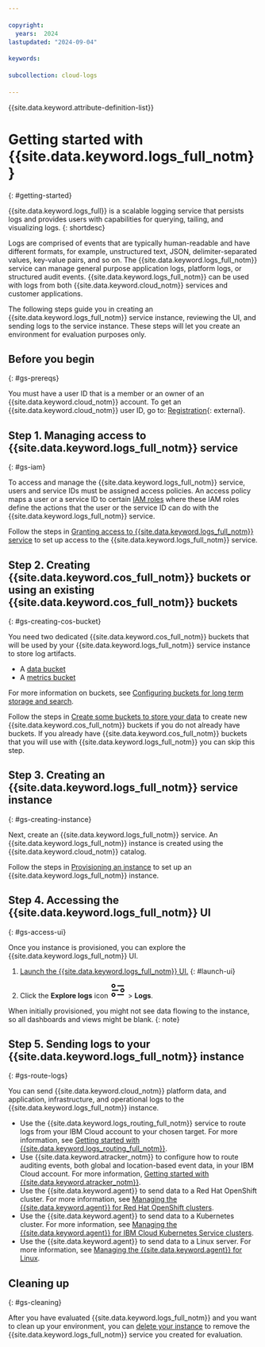 ```yaml
---

copyright:
  years:  2024
lastupdated: "2024-09-04"

keywords:

subcollection: cloud-logs

---
```


{{site.data.keyword.attribute-definition-list}}

# Getting started with {{site.data.keyword.logs_full_notm}}
{: #getting-started}

{{site.data.keyword.logs_full}} is a scalable logging service that persists logs and provides users with capabilities for querying, tailing, and visualizing logs.
{: shortdesc}

Logs are comprised of events that are typically human-readable and have different formats, for example, unstructured text, JSON, delimiter-separated values, key-value pairs, and so on. The {{site.data.keyword.logs_full_notm}} service can manage general purpose application logs, platform logs, or structured audit events. {{site.data.keyword.logs_full_notm}} can be used with logs from both {{site.data.keyword.cloud_notm}} services and customer applications.

The following steps guide you in creating an {{site.data.keyword.logs_full_notm}} service instance, reviewing the UI, and sending logs to the service instance. These steps will let you create an environment for evaluation purposes only.

## Before you begin
{: #gs-prereqs}

You must have a user ID that is a member or an owner of an {{site.data.keyword.cloud_notm}} account. To get an {{site.data.keyword.cloud_notm}} user ID, go to: [Registration](https://{DomainName}/login){: external}.

## Step 1. Managing access to {{site.data.keyword.logs_full_notm}} service
{: #gs-iam}

To access and manage the {{site.data.keyword.logs_full_notm}} service, users and service IDs must be assigned access policies. An access policy maps a user or a service ID to certain [IAM roles](/docs/cloud-logs?topic=cloud-logs-iam) where these IAM roles define the actions that the user or the service ID can do with the {{site.data.keyword.logs_full_notm}} service.

Follow the steps in [Granting access to {{site.data.keyword.logs_full_notm}} service](/docs/cloud-logs?topic=cloud-logs-iam-assign-access&interface=ui) to set up access to the {{site.data.keyword.logs_full_notm}} service.

## Step 2. Creating {{site.data.keyword.cos_full_notm}} buckets or using an existing {{site.data.keyword.cos_full_notm}} buckets
{: #gs-creating-cos-bucket}

You need two dedicated {{site.data.keyword.cos_full_notm}} buckets that will be used by your {{site.data.keyword.logs_full_notm}} service instance to store log artifacts.

* A [data bucket](/docs/cloud-logs?topic=cloud-logs-configure-data-bucket&interface=cli)
* A [metrics bucket](/docs/cloud-logs?topic=cloud-logs-configure-metrics-bucket&interface=cli)

For more information on buckets, see [Configuring buckets for long term storage and search](/docs/cloud-logs?topic=cloud-logs-about-bucket).

Follow the steps in [Create some buckets to store your data](/docs/cloud-object-storage?topic=cloud-object-storage-getting-started-cloud-object-storage#gs-create-buckets) to create new {{site.data.keyword.cos_full_notm}} buckets if you do not already have buckets. If you already have {{site.data.keyword.cos_full_notm}} buckets that you will use with {{site.data.keyword.logs_full_notm}} you can skip this step.

## Step 3. Creating an {{site.data.keyword.logs_full_notm}} service instance
{: #gs-creating-instance}

Next, create an {{site.data.keyword.logs_full_notm}} service. An {{site.data.keyword.logs_full_notm}} instance is created using the {{site.data.keyword.cloud_notm}} catalog.

Follow the steps in [Provisioning an instance](/docs/cloud-logs?topic=cloud-logs-instance-provision&interface=cli) to set up an {{site.data.keyword.logs_full_notm}} instance.


## Step 4. Accessing the {{site.data.keyword.logs_full_notm}} UI
{: #gs-access-ui}

Once you instance is provisioned, you can explore the {{site.data.keyword.logs_full_notm}} UI.

1. [Launch the {{site.data.keyword.logs_full_notm}} UI.](/docs/cloud-logs?topic=cloud-logs-instance-launch#instance-launch-cloud-ui)
{: #launch-ui}

2. Click the **Explore logs** icon ![Explore logs icon](/icons/explore.svg "Explore logs") > **Logs**.

When initially provisioned, you might not see data flowing to the instance, so all dashboards and views might be blank.
{: note}


## Step 5. Sending logs to your {{site.data.keyword.logs_full_notm}} instance
{: #gs-route-logs}

You can send {{site.data.keyword.cloud_notm}} platform data, and application, infrastructure, and operational logs to the {{site.data.keyword.logs_full_notm}} instance.

- Use the {{site.data.keyword.logs_routing_full_notm}} service to route logs from your IBM Cloud account to your chosen target. For more information, see [Getting started with {{site.data.keyword.logs_routing_full_notm}}](/docs/logs-router?topic=logs-router-getting-started).
- Use {{site.data.keyword.atracker_notm}} to configure how to route auditing events, both global and location-based event data, in your IBM Cloud account. For more information, [Getting started with {{site.data.keyword.atracker_notm}}](/docs/atracker?topic=atracker-getting-started).
- Use the {{site.data.keyword.agent}} to send data to a Red Hat OpenShift cluster. For more information, see [Managing the {{site.data.keyword.agent}} for Red Hat OpenShift clusters](/docs/cloud-logs?topic=cloud-logs-agent-openshift).
- Use the {{site.data.keyword.agent}} to send data to a Kubernetes cluster. For more information, see [Managing the {{site.data.keyword.agent}} for IBM Cloud Kubernetes Service clusters](/docs/cloud-logs?topic=cloud-logs-agent-std-cluster).
- Use the {{site.data.keyword.agent}} to send data to a Linux server. For more information, see [Managing the {{site.data.keyword.agent}} for Linux](/docs/cloud-logs?topic=cloud-logs-agent-linux).



## Cleaning up
{: #gs-cleaning}

After you have evaluated {{site.data.keyword.logs_full_notm}} and you want to clean up your environment, you can [delete your instance](/docs/cloud-logs?topic=cloud-logs-instance-remove&interface=cli) to remove the {{site.data.keyword.logs_full_notm}} service you created for evaluation.
